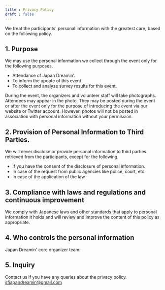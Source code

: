 ```yaml
---
title : Privacy Policy
draft : false
---
```


We treat the participants' personal information with the greatest care, based on the following policy.

## 1. Purpose

We may use the personal information we collect through the event only for the following purposes.

* Attendance of Japan Dreamin'.
* To inform the update of this event.
* To collect and analyze survey results for this event.

During the event, the organizers and volunteer staff will take photographs. Attendees may appear in the photo. They may be posted during the event or after the event only for the purpose of introducing the event via our website or Twitter account. However, photos will not be posted in association with personal information without your permission.

## 2. Provision of Personal Information to Third Parties.
We will never disclose or provide personal information to third parties retrieved from the participants, except for the following.

* If you have the consent of the disclosure of personal information.
* In case of the request from public agencies like police, court, etc.
* In case of the application of the law

## 3. Compliance with laws and regulations and continuous improvement
We comply with Japanese laws and other standards that apply to personal information it holds and will review and improve the content of this policy as appropriate.

## 4. Who controls the personal information
Japan Dreamin' core organizer team.

## 5. Inquiry
Contact us if you have any queries about the privacy policy. <br/>
<sfjapandreamin@gmail.com>